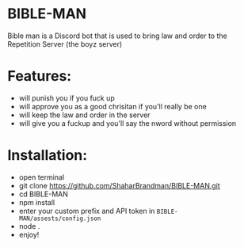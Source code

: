 # BIBLE-MAN

Bible man is a Discord bot that is used to bring law and order to the Repetition Server (the boyz server)

# Features:
  - will punish you if you fuck up
  - will approve you as a good chrisitan if you'll really be one
  - will keep the law and order in the server
  - will give you a fuckup and you'll say the nword without permission

# Installation:
  - open terminal
  - git clone https://github.com/ShaharBrandman/BIBLE-MAN.git
  - cd BIBLE-MAN
  - npm install
  - enter your custom prefix and API token in `BIBLE-MAN/assests/config.json`
  - node .
  - enjoy!
